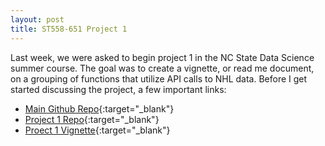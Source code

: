 ```yaml
---
layout: post
title: ST558-651 Project 1
---
```


 	
Last week, we were asked to begin project 1 in the NC State Data Science summer course. The goal was to create a vignette, or read me document, on a grouping of functions that utilize API calls to NHL data. Before I get started discussing the project, a few important links:

*  [Main Github Repo](https://github.com/jrcarr83/jrcarr83.github.io){:target="_blank"}
*  [Project 1 Repo](https://github.com/jrcarr83/st558-651-project-1){:target="_blank"}
*  [Proect 1 Vignette](https://jrcarr83.github.io/st558-651-project-1/){:target="_blank"}


